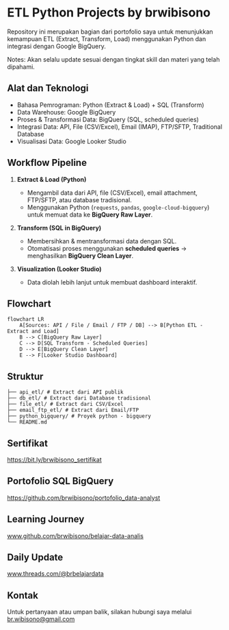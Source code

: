 # ETL Python Projects by brwibisono
Repository ini merupakan bagian dari portofolio saya untuk menunjukkan kemampuan ETL (Extract, Transform, Load) menggunakan Python dan integrasi dengan Google BigQuery.

Notes: Akan selalu update sesuai dengan tingkat skill dan materi yang telah dipahami.

## Alat dan Teknologi
* Bahasa Pemrograman: Python (Extract & Load) + SQL (Transform)
* Data Warehouse: Google BigQuery
* Proses & Transformasi Data: BigQuery (SQL, scheduled queries)
* Integrasi Data: API, File (CSV/Excel), Email (IMAP), FTP/SFTP, Traditional Database
* Visualisasi Data: Google Looker Studio


## Workflow Pipeline
1. **Extract & Load (Python)**  
   - Mengambil data dari API, file (CSV/Excel), email attachment, FTP/SFTP, atau database tradisional.  
   - Menggunakan Python (`requests`, `pandas`, `google-cloud-bigquery`) untuk memuat data ke **BigQuery Raw Layer**.  

2. **Transform (SQL in BigQuery)**  
   - Membersihkan & mentransformasi data dengan SQL.  
   - Otomatisasi proses menggunakan **scheduled queries** → menghasilkan **BigQuery Clean Layer**.  

3. **Visualization (Looker Studio)**  
   - Data diolah lebih lanjut untuk membuat dashboard interaktif. 

## Flowchart

```mermaid
flowchart LR
    A[Sources: API / File / Email / FTP / DB] --> B[Python ETL - Extract and Load]
    B --> C[BigQuery Raw Layer]
    C --> D[SQL Transform - Scheduled Queries]
    D --> E[BigQuery Clean Layer]
    E --> F[Looker Studio Dashboard]
```

## Struktur

```
├── api_etl/ # Extract dari API publik
├── db_etl/ # Extract dari Database tradisional
├── file_etl/ # Extract dari CSV/Excel
├── email_ftp_etl/ # Extract dari Email/FTP
├── python_bigquery/ # Proyek python - bigquery
└── README.md
```

## Sertifikat
https://bit.ly/brwibisono_sertifikat

## Portofolio SQL BigQuery
https://github.com/brwibisono/portofolio_data-analyst

## Learning Journey	
www.github.com/brwibisono/belajar-data-analis

## Daily Update
www.threads.com/@brbelajardata

## Kontak
Untuk pertanyaan atau umpan balik, silakan hubungi saya melalui br.wibisono@gmail.com
